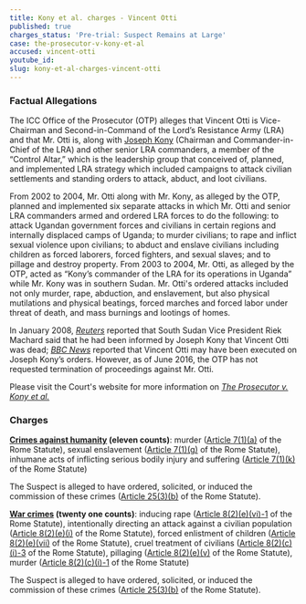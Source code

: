```yaml
---
title: Kony et al. charges - Vincent Otti
published: true
charges_status: 'Pre-trial: Suspect Remains at Large'
case: the-prosecutor-v-kony-et-al
accused: vincent-otti
youtube_id:
slug: kony-et-al-charges-vincent-otti
---
```



### Factual Allegations

The ICC Office of the Prosecutor (OTP) alleges that Vincent Otti is Vice-Chairman and Second-in-Command of the Lord’s Resistance Army (LRA) and that Mr. Otti is, along with [Joseph Kony](https://www.aba-icc.org/accused/joseph-kony/) (Chairman and Commander-in-Chief of the LRA) and other senior LRA commanders, a member of the “Control Altar,” which is the leadership group that conceived of, planned, and implemented LRA strategy which included campaigns to attack civilian settlements and standing orders to attack, abduct, and loot civilians.&nbsp;

From 2002 to 2004, Mr. Otti along with Mr. Kony, as alleged by the OTP, planned and implemented six separate attacks in which Mr. Otti and senior LRA commanders armed and ordered LRA forces to do the following: to attack Ugandan government forces and civilians in certain regions and internally displaced camps of Uganda; to murder civilians; to rape and inflict sexual violence upon civilians; to abduct and enslave civilians including children as forced laborers, forced fighters, and sexual slaves; and to pillage and destroy property. From 2003 to 2004, Mr. Otti, as alleged by the OTP, acted as “Kony’s commander of the LRA for its operations in Uganda” while Mr. Kony was in southern Sudan. Mr. Otti's ordered attacks included not only murder, rape, abduction, and enslavement, but also physical mutilations and physical beatings, forced marches and forced labor under threat of death, and mass burnings and lootings of homes.&nbsp;

In January 2008, [*Reuters*](http://www.reuters.com/article/idUSL23695656) reported that South Sudan Vice President Riek Machard said that he had been informed by Joseph Kony that Vincent Otti was dead; [*BBC News*](http://news.bbc.co.uk/2/hi/africa/7083311.stm) reported that Vincent Otti may have been executed on Joseph Kony’s orders. However, as of June 2016, the OTP has not requested termination of proceedings against Mr. Otti.&nbsp;

Please visit the Court's website for more information on *[The Prosecutor v. Kony et al.](https://www.icc-cpi.int/uganda/kony)*

### Charges

**[Crimes against humanity](http://www.casematrixnetwork.org/case-m/klamberg-commentary/rome-statute/#c1171) (eleven counts)**: murder ([Article 7(1)(a)](http://www.casematrixnetwork.org/cmn-knowledge-hub/klamberg-commentary/elements-of-crime/#c2286) of the Rome Statute), sexual enslavement ([Article 7(1)(g)](http://www.casematrixnetwork.org/cmn-knowledge-hub/klamberg-commentary/elements-of-crime/#c2293) of the Rome Statute), inhumane acts of inflicting serious bodily injury and suffering ([Article 7(1)(k)](http://www.casematrixnetwork.org/cmn-knowledge-hub/klamberg-commentary/elements-of-crime/#c2301) of the Rome Statute)

The Suspect is alleged to have ordered, solicited, or induced the commission of these crimes ([Article 25(3)(b)](http://www.casematrixnetwork.org/case-m/klamberg-commentary/rome-statute/#c1198) of the Rome Statute).

**[War crimes](http://www.casematrixnetwork.org/case-m/klamberg-commentary/rome-statute/#c1172) (twenty one counts)**: inducing rape ([Article 8(2)(e)(vi)-1](http://www.casematrixnetwork.org/cmn-knowledge-hub/klamberg-commentary/elements-of-crime/#c2372) of the Rome Statute), intentionally directing an attack against a civilian population ([Article 8(2)(e)(i)](http://www.casematrixnetwork.org/cmn-knowledge-hub/klamberg-commentary/elements-of-crime/#c2367) of the Rome Statute), forced enlistment of children ([Article 8(2)(e)(vii)](http://www.casematrixnetwork.org/cmn-knowledge-hub/klamberg-commentary/elements-of-crime/#c2378) of the Rome Statute), cruel treatment of civilians ([Article 8(2)(c)(i)-3](http://www.casematrixnetwork.org/cmn-knowledge-hub/klamberg-commentary/elements-of-crime/#c2361) of the Rome Statute), pillaging ([Article 8(2)(e)(v)](http://www.casematrixnetwork.org/cmn-knowledge-hub/klamberg-commentary/elements-of-crime/#c2371) of the Rome Statute), murder ([Article 8(2)(c)(i)-1](http://www.casematrixnetwork.org/cmn-knowledge-hub/klamberg-commentary/elements-of-crime/#c2359) of the Rome Statute)

The Suspect is alleged to have ordered, solicited, or induced the commission of these crimes ([Article 25(3)(b)](http://www.casematrixnetwork.org/case-m/klamberg-commentary/rome-statute/#c1198) of the Rome Statute).